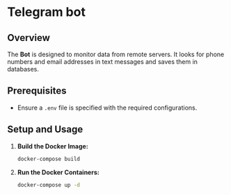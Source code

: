 # Telegram bot

## Overview

The **Bot** is designed to monitor data from remote servers. It looks for phone numbers and email addresses in text messages and saves them in databases.

## Prerequisites

- Ensure a `.env` file is specified with the required configurations.

## Setup and Usage

1. **Build the Docker Image:**
   ```sh
   docker-compose build
   ```
2. **Run the Docker Containers:**
   ```sh
   docker-compose up -d
   ```
